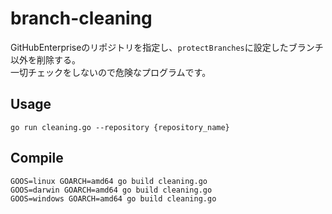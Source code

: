 # branch-cleaning
GitHubEnterpriseのリポジトリを指定し、`protectBranches`に設定したブランチ以外を削除する。  
一切チェックをしないので危険なプログラムです。

## Usage

```
go run cleaning.go --repository {repository_name}
```

## Compile

```
GOOS=linux GOARCH=amd64 go build cleaning.go
GOOS=darwin GOARCH=amd64 go build cleaning.go
GOOS=windows GOARCH=amd64 go build cleaning.go
```
